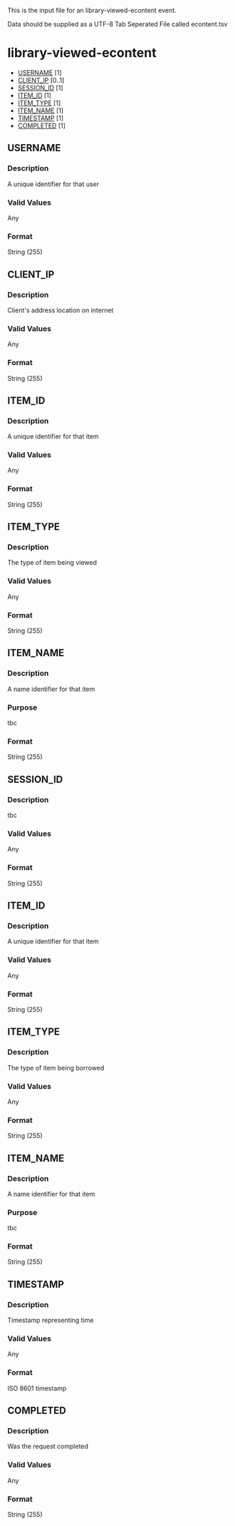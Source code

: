 This is the input file for an library-viewed-econtent event.

Data should be supplied as a UTF-8 Tab Seperated File called econtent.tsv

# library-viewed-econtent

* [USERNAME](#username) [1]
* [CLIENT_IP](#client_ip) [0..1]
* [SESSION_ID](#session_id) [1]
* [ITEM_ID](#item_id) [1]
* [ITEM_TYPE](#item_type) [1]
* [ITEM_NAME](#item_name) [1]
* [TIMESTAMP](#timestamp) [1]
* [COMPLETED](#completed) [1]

## USERNAME 
### Description

A unique identifier for that user


### Valid Values
Any

### Format
String (255)

## CLIENT_IP 
### Description

Client's address location on internet

### Valid Values
Any

### Format
String (255)


## ITEM_ID 
### Description

A unique identifier for that item

### Valid Values
Any

### Format
String (255)


## ITEM_TYPE
### Description

The type of item being viewed

### Valid Values
Any

### Format
String (255)


## ITEM_NAME
### Description

A name identifier for that item

### Purpose

tbc

### Format
String (255)


## SESSION_ID
### Description

tbc


### Valid Values
Any

### Format
String (255)


## ITEM_ID 
### Description

A unique identifier for that item

### Valid Values
Any

### Format
String (255)


## ITEM_TYPE
### Description

The type of item being borrowed

### Valid Values
Any

### Format
String (255)


## ITEM_NAME
### Description

A name identifier for that item

### Purpose

tbc

### Format
String (255)

## TIMESTAMP
### Description

Timestamp representing time


### Valid Values
Any

### Format
ISO 8601 timestamp


## COMPLETED
### Description

Was the request completed

### Valid Values
Any

### Format
String (255)